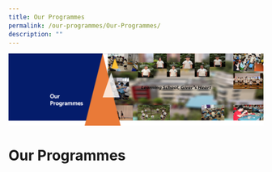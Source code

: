 ```yaml
---
title: Our Programmes
permalink: /our-programmes/Our-Programmes/
description: ""
---
```

![](/images/OurProgrammes1.png)

Our Programmes
==============